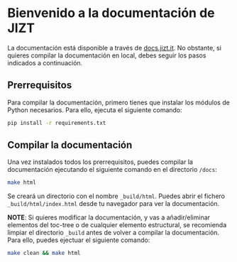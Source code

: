 # Bienvenido a la documentación de JIZT

La documentación está disponible a través de [docs.jizt.it](https://docs.jizt.it). No
obstante, si quieres compilar la documentación en local, debes seguir los pasos
indicados a continuación.

## Prerrequisitos

Para compilar la documentación, primero tienes que instalar los módulos de Python
necesarios. Para ello, ejecuta el siguiente comando:

```bash
pip install -r requirements.txt
```

## Compilar la documentación

Una vez instalados todos los prerrequisitos, puedes compilar la documentación
ejecutando el siguiente comando en el directorio `/docs`:

```bash
make html
```

Se creará un directorio con el nombre `_build/html`. Puedes abrir el fichero
`_build/html/index.html` desde tu navegador para ver la documentación.

**NOTE**: Si quieres modificar la documentación, y vas a añadir/eliminar elementos del
toc-tree o de cualquier elemento estructural, se recomienda limpiar el directorio
`_build` antes de volver a compilar la documentación. Para ello, puedes ejectuar el
siguiente comando:

```bash
make clean && make html
```
